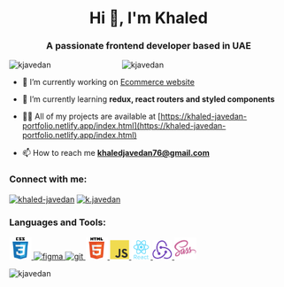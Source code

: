 <h1 align="center">Hi 👋, I'm Khaled</h1>
<h3 align="center">A passionate frontend developer based in UAE</h3>
<img src='https://th.bing.com/th/id/R.e632bd89ef30dcf257c25aa52845f2c7?rik=Lek8Fq8%2f0YNsUg&pid=ImgRaw&r=0' align='right' alt='kjavedan' style='width: 300px' />
<p align="left"> <img src="https://komarev.com/ghpvc/?username=kjavedan&label=Profile%20views&color=0e75b6&style=flat" alt="kjavedan" /> </p>


- 🔭 I’m currently working on [Ecommerce website](https://github.com/kjavedan/Ecommerce-website)

- 🌱 I’m currently learning **redux, react routers and styled components**

- 👨‍💻 All of my projects are available at [https://khaled-javedan-portfolio.netlify.app/index.html](https://khaled-javedan-portfolio.netlify.app/index.html)

- 📫 How to reach me **khaledjavedan76@gmail.com**

<h3 align="left">Connect with me:</h3>
<p align="left">
<a href="https://linkedin.com/in/khaled-javedan-790b991b3" target="blank"><img align="center" src="https://raw.githubusercontent.com/rahuldkjain/github-profile-readme-generator/master/src/images/icons/Social/linked-in-alt.svg" alt="khaled-javedan" height="30" width="40" /></a>
  <a href="https://instagram.com/k.javedan" target="blank"><img align="center" src="https://raw.githubusercontent.com/rahuldkjain/github-profile-readme-generator/master/src/images/icons/Social/instagram.svg" alt="k.javedan" height="30" width="40" /></a>
</p>

<h3 align="left">Languages and Tools:</h3>
<p align="left"> <a href="https://www.w3schools.com/css/" target="_blank" rel="noreferrer"> <img src="https://raw.githubusercontent.com/devicons/devicon/master/icons/css3/css3-original-wordmark.svg" alt="css3" width="40" height="40"/> </a> <a href="https://www.figma.com/" target="_blank" rel="noreferrer"> <img src="https://www.vectorlogo.zone/logos/figma/figma-icon.svg" alt="figma" width="35" height=35"/> </a> <a href="https://git-scm.com/" target="_blank" rel="noreferrer"> <img src="https://www.vectorlogo.zone/logos/git-scm/git-scm-icon.svg" alt="git" width="35" height="35"/> </a> <a href="https://www.w3.org/html/" target="_blank" rel="noreferrer"> <img src="https://raw.githubusercontent.com/devicons/devicon/master/icons/html5/html5-original-wordmark.svg" alt="html5" width="40" height="40"/> </a> <a href="https://developer.mozilla.org/en-US/docs/Web/JavaScript" target="_blank" rel="noreferrer"> <img src="https://raw.githubusercontent.com/devicons/devicon/master/icons/javascript/javascript-original.svg" alt="javascript" width="35" height="35"/> </a> <a href="https://reactjs.org/" target="_blank" rel="noreferrer"> <img src="https://raw.githubusercontent.com/devicons/devicon/master/icons/react/react-original-wordmark.svg" alt="react" width="35" height="35"/> </a> <a href="https://redux.js.org" target="_blank" rel="noreferrer"> <img src="https://raw.githubusercontent.com/devicons/devicon/master/icons/redux/redux-original.svg" alt="redux" width="35" height="35"/> </a> <a href="https://sass-lang.com" target="_blank" rel="noreferrer"> <img src="https://raw.githubusercontent.com/devicons/devicon/master/icons/sass/sass-original.svg" alt="sass" width="40" height="40"/>
<p><img align="left" height='150' src="https://github-readme-stats.vercel.app/api/top-langs?username=kjavedan&show_icons=true&locale=en&layout=compact" alt="kjavedan" /></p>


